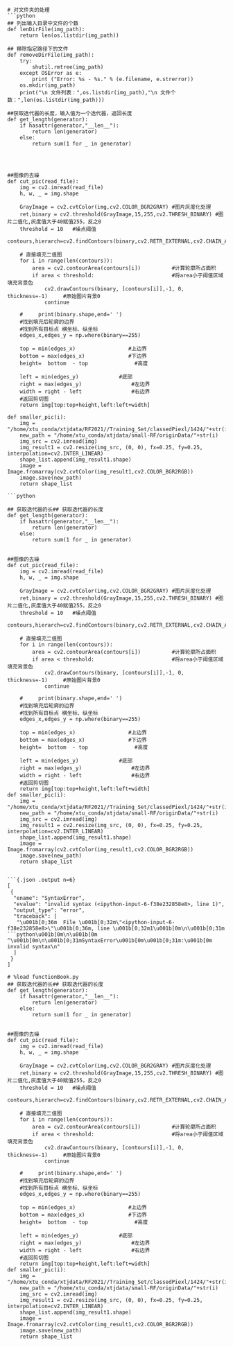 ```{.python .input}
# 对文件夹的处理
```python
## 列出输入目录中文件的个数
def lenDirFile(img_path):
    return len(os.listdir(img_path))

## 移除指定路径下的文件
def removeDirFile(img_path):
    try:
        shutil.rmtree(img_path)
    except OSError as e:
        print ("Error: %s - %s." % (e.filename, e.strerror))
    os.mkdir(img_path)
    print("\n 文件列表：",os.listdir(img_path),"\n 文件个数：",len(os.listdir(img_path)))

```

```{.python .input}
##获取迭代器的长度，输入值为一个迭代器，返回长度
def get_length(generator):
    if hasattr(generator,"__len__"):
        return len(generator)
    else:
        return sum(1 for _ in generator)
    


    
##图像的去噪 
def cut_pic(read_file): 
    img = cv2.imread(read_file)   
    h, w, _ = img.shape

    GrayImage = cv2.cvtColor(img,cv2.COLOR_BGR2GRAY) #图片灰度化处理
    ret,binary = cv2.threshold(GrayImage,15,255,cv2.THRESH_BINARY) #图片二值化,灰度值大于40赋值255，反之0
    threshold = 10   #噪点阈值
    contours,hierarch=cv2.findContours(binary,cv2.RETR_EXTERNAL,cv2.CHAIN_APPROX_NONE)

    # 直接填充二值图
    for i in range(len(contours)):
        area = cv2.contourArea(contours[i])          #计算轮廓所占面积
        if area < threshold:                         #将area小于阈值区域填充背景色
            cv2.drawContours(binary, [contours[i]],-1, 0, thickness=-1)     #原始图片背景0
            continue

    #     print(binary.shape,end=' ')
    #找到填充后轮廓的边界
    #找到所有目标点 横坐标、纵坐标
    edges_x,edges_y = np.where(binary==255)

    top = min(edges_x)                 #上边界
    bottom = max(edges_x)              #下边界
    height=  bottom  - top               #高度

    left = min(edges_y)             #底部
    right = max(edges_y)                #左边界
    width = right - left                #右边界
    #返回剪切图
    return img[top:top+height,left:left+width]

def smaller_pic(i):
    img = "/home/xtu_conda/xtjdata/RF2021//Training_Set/classedPiexl/1424/"+str(i)
    new_path = "/home/xtu_conda/xtjdata/small-RF/originData/"+str(i)
    img_src = cv2.imread(img)
    img_result1 = cv2.resize(img_src, (0, 0), fx=0.25, fy=0.25, interpolation=cv2.INTER_LINEAR)
    shape_list.append(img_result1.shape)
    image = Image.fromarray(cv2.cvtColor(img_result1,cv2.COLOR_BGR2RGB))    
    image.save(new_path)
    return shape_list
```

```{.python .input  n=6}
```python

## 获取迭代器的长## 获取迭代器的长度
def get_length(generator):
    if hasattr(generator,"__len__"):
        return len(generator)
    else:
        return sum(1 for _ in generator)
    
    
##图像的去噪 
def cut_pic(read_file): 
    img = cv2.imread(read_file)   
    h, w, _ = img.shape

    GrayImage = cv2.cvtColor(img,cv2.COLOR_BGR2GRAY) #图片灰度化处理
    ret,binary = cv2.threshold(GrayImage,15,255,cv2.THRESH_BINARY) #图片二值化,灰度值大于40赋值255，反之0
    threshold = 10   #噪点阈值
    contours,hierarch=cv2.findContours(binary,cv2.RETR_EXTERNAL,cv2.CHAIN_APPROX_NONE)

    # 直接填充二值图
    for i in range(len(contours)):
        area = cv2.contourArea(contours[i])          #计算轮廓所占面积
        if area < threshold:                         #将area小于阈值区域填充背景色
            cv2.drawContours(binary, [contours[i]],-1, 0, thickness=-1)     #原始图片背景0
            continue

    #     print(binary.shape,end=' ')
    #找到填充后轮廓的边界
    #找到所有目标点 横坐标、纵坐标
    edges_x,edges_y = np.where(binary==255)

    top = min(edges_x)                 #上边界
    bottom = max(edges_x)              #下边界
    height=  bottom  - top               #高度

    left = min(edges_y)             #底部
    right = max(edges_y)                #左边界
    width = right - left                #右边界
    #返回剪切图
    return img[top:top+height,left:left+width]
def smaller_pic(i):
    img = "/home/xtu_conda/xtjdata/RF2021//Training_Set/classedPiexl/1424/"+str(i)
    new_path = "/home/xtu_conda/xtjdata/small-RF/originData/"+str(i)
    img_src = cv2.imread(img)
    img_result1 = cv2.resize(img_src, (0, 0), fx=0.25, fy=0.25, interpolation=cv2.INTER_LINEAR)
    shape_list.append(img_result1.shape)
    image = Image.fromarray(cv2.cvtColor(img_result1,cv2.COLOR_BGR2RGB))    
    image.save(new_path)
    return shape_list
```

```

```{.json .output n=6}
[
 {
  "ename": "SyntaxError",
  "evalue": "invalid syntax (<ipython-input-6-f38e232858e8>, line 1)",
  "output_type": "error",
  "traceback": [
   "\u001b[0;36m  File \u001b[0;32m\"<ipython-input-6-f38e232858e8>\"\u001b[0;36m, line \u001b[0;32m1\u001b[0m\n\u001b[0;31m    ```python\u001b[0m\n\u001b[0m    ^\u001b[0m\n\u001b[0;31mSyntaxError\u001b[0m\u001b[0;31m:\u001b[0m invalid syntax\n"
  ]
 }
]
```


```{.python .input}
# %load functionBook.py
## 获取迭代器的长## 获取迭代器的长度
def get_length(generator):
    if hasattr(generator,"__len__"):
        return len(generator)
    else:
        return sum(1 for _ in generator)
    
    
##图像的去噪 
def cut_pic(read_file): 
    img = cv2.imread(read_file)   
    h, w, _ = img.shape

    GrayImage = cv2.cvtColor(img,cv2.COLOR_BGR2GRAY) #图片灰度化处理
    ret,binary = cv2.threshold(GrayImage,15,255,cv2.THRESH_BINARY) #图片二值化,灰度值大于40赋值255，反之0
    threshold = 10   #噪点阈值
    contours,hierarch=cv2.findContours(binary,cv2.RETR_EXTERNAL,cv2.CHAIN_APPROX_NONE)

    # 直接填充二值图
    for i in range(len(contours)):
        area = cv2.contourArea(contours[i])          #计算轮廓所占面积
        if area < threshold:                         #将area小于阈值区域填充背景色
            cv2.drawContours(binary, [contours[i]],-1, 0, thickness=-1)     #原始图片背景0
            continue

    #     print(binary.shape,end=' ')
    #找到填充后轮廓的边界
    #找到所有目标点 横坐标、纵坐标
    edges_x,edges_y = np.where(binary==255)

    top = min(edges_x)                 #上边界
    bottom = max(edges_x)              #下边界
    height=  bottom  - top               #高度

    left = min(edges_y)             #底部
    right = max(edges_y)                #左边界
    width = right - left                #右边界
    #返回剪切图
    return img[top:top+height,left:left+width]
def smaller_pic(i):
    img = "/home/xtu_conda/xtjdata/RF2021//Training_Set/classedPiexl/1424/"+str(i)
    new_path = "/home/xtu_conda/xtjdata/small-RF/originData/"+str(i)
    img_src = cv2.imread(img)
    img_result1 = cv2.resize(img_src, (0, 0), fx=0.25, fy=0.25, interpolation=cv2.INTER_LINEAR)
    shape_list.append(img_result1.shape)
    image = Image.fromarray(cv2.cvtColor(img_result1,cv2.COLOR_BGR2RGB))    
    image.save(new_path)
    return shape_list
```
